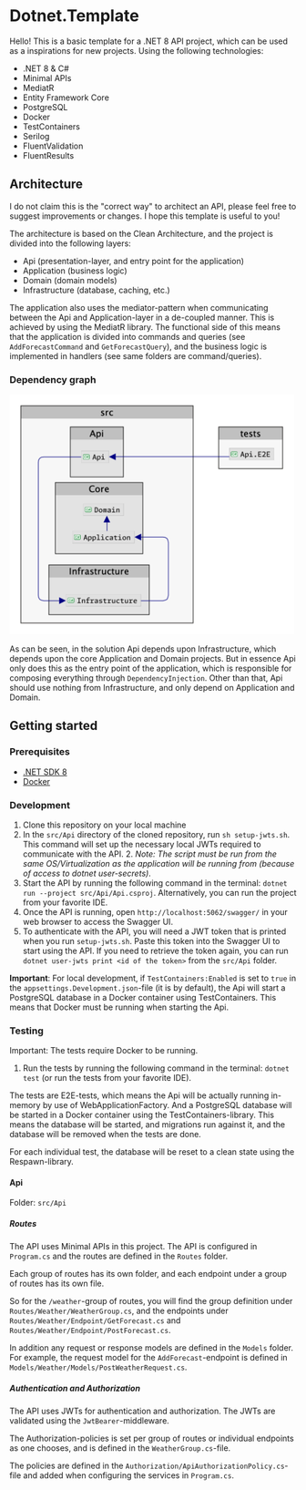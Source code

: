 # Dotnet.Template

Hello! This is a basic template for a .NET 8 API project, which can be used as a inspirations for new projects. Using the following technologies:

- .NET 8 & C#
- Minimal APIs
- MediatR
- Entity Framework Core
- PostgreSQL
- Docker
- TestContainers
- Serilog
- FluentValidation
- FluentResults

## Architecture

I do not claim this is the "correct way" to architect an API, please feel free to suggest improvements or changes. I hope this template is useful to you!

The architecture is based on the Clean Architecture, and the project is divided into the following layers:

- Api (presentation-layer, and entry point for the application)
- Application (business logic)
- Domain (domain models)
- Infrastructure (database, caching, etc.)

The application also uses the mediator-pattern when communicating between the Api and Application-layer in a de-coupled manner. This is achieved by using the MediatR library. The functional side of this means that the application is divided into commands and queries (see `AddForecastCommand` and `GetForecastQuery`), and the business logic is implemented in handlers (see same folders are command/queries).

### Dependency graph

<img src="./DotnetTemplateDependencyGraph.png" alt="The solution dependency graph" width="500"/>

As can be seen, in the solution Api depends upon Infrastructure, which depends upon the core Application and Domain projects. But in essence Api only does this as the entry point of the application, which is responsible for composing everything through `DependencyInjection`. Other than that, Api should use nothing from Infrastructure, and only depend on Application and Domain.

## Getting started

### Prerequisites

- [.NET SDK 8](https://dotnet.microsoft.com/en-us/download)
- [Docker](https://www.docker.com/products/docker-desktop)

### Development

1. Clone this repository on your local machine
1. In the `src/Api` directory of the cloned repository, run `sh setup-jwts.sh`. This command will set up the necessary local JWTs required to communicate with the API. 2. _Note: The script must be run from the same OS/Virtualization as the application will be running from (because of access to dotnet user-secrets)_.
1. Start the API by running the following command in the terminal: `dotnet run --project src/Api/Api.csproj`. Alternatively, you can run the project from your favorite IDE.
1. Once the API is running, open `http://localhost:5062/swagger/` in your web browser to access the Swagger UI.
1. To authenticate with the API, you will need a JWT token that is printed when you run `setup-jwts.sh`. Paste this token into the Swagger UI to start using the API. If you need to retrieve the token again, you can run `dotnet user-jwts print <id of the token>` from the `src/Api` folder.

**Important**: For local development, if `TestContainers:Enabled` is set to `true` in the `appsettings.Development.json`-file (it is by default), the Api will start a PostgreSQL database in a Docker container using TestContainers. This means that Docker must be running when starting the Api.

### Testing

Important: The tests require Docker to be running.

1. Run the tests by running the following command in the terminal: `dotnet test` (or run the tests from your favorite IDE).

The tests are E2E-tests, which means the Api will be actually running in-memory by use of WebApplicationFactory. And a PostgreSQL database will be started in a Docker container using the TestContainers-library. This means the database will be started, and migrations run against it, and the database will be removed when the tests are done.

For each individual test, the database will be reset to a clean state using the Respawn-library.

#### Api

Folder: `src/Api`

##### Routes

The API uses Minimal APIs in this project. The API is configured in `Program.cs` and the routes are defined in the `Routes` folder.

Each group of routes has its own folder, and each endpoint under a group of routes has its own file.

So for the `/weather`-group of routes, you will find the group definition under `Routes/Weather/WeatherGroup.cs`, and the endpoints under `Routes/Weather/Endpoint/GetForecast.cs` and `Routes/Weather/Endpoint/PostForecast.cs`.

In addition any request or response models are defined in the `Models` folder. For example, the request model for the `AddForecast`-endpoint is defined in `Models/Weather/Models/PostWeatherRequest.cs`.

##### Authentication and Authorization

The API uses JWTs for authentication and authorization. The JWTs are validated using the `JwtBearer`-middleware.

The Authorization-policies is set per group of routes or individual endpoints as one chooses, and is defined in the `WeatherGroup.cs`-file.

The policies are defined in the `Authorization/ApiAuthorizationPolicy.cs`-file and added when configuring the services in `Program.cs`.

